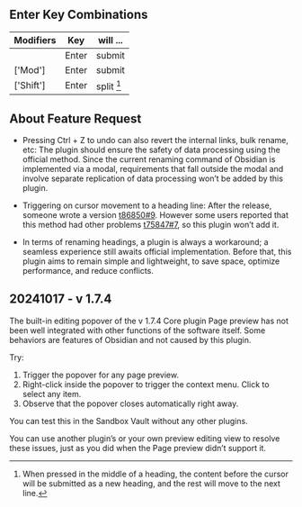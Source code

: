 
## Enter Key Combinations

| Modifiers | Key   | will ...   |
| --------- | ----- | ---------- |
|           | Enter | submit     |
| ['Mod']   | Enter | submit     |
| ['Shift'] | Enter | split [^1] |

[^1]: When pressed in the middle of a heading, the content before the cursor will be submitted as a new heading, and the rest will move to the next line.

## About Feature Request

- Pressing Ctrl + Z to undo can also revert the internal links, bulk rename, etc: The plugin should ensure the safety of data processing using the official method. Since the current renaming command of Obsidian is implemented via a modal, requirements that fall outside the modal and involve separate replication of data processing won’t be added by this plugin.

- Triggering on cursor movement to a heading line: After the release, someone wrote a version [t86850#9](https://forum.obsidian.md/t/mini-plugin-update-internal-links-when-renaming-a-heading/86850/9). However some users reported that this method had other problems [t75847#7](https://forum.obsidian.md/t/always-run-rename-this-heading-command-when-a-heading-is-clicked/75847/7), so this plugin won’t add it.

- In terms of renaming headings, a plugin is always a workaround; a seamless experience still awaits official implementation. Before that, this plugin aims to remain simple and lightweight, to save space, optimize performance, and reduce conflicts.

## 20241017 - v 1.7.4

The built-in editing popover of the v 1.7.4 Core plugin Page preview has not been well integrated with other functions of the software itself. Some behaviors are features of Obsidian and not caused by this plugin.

Try:

1. Trigger the popover for any page preview.
2. Right-click inside the popover to trigger the context menu. Click to select any item.
3. Observe that the popover closes automatically right away.

You can test this in the Sandbox Vault without any other plugins.

You can use another plugin’s or your own preview editing view to resolve these issues, just as you did when the Page preview didn’t support it.
